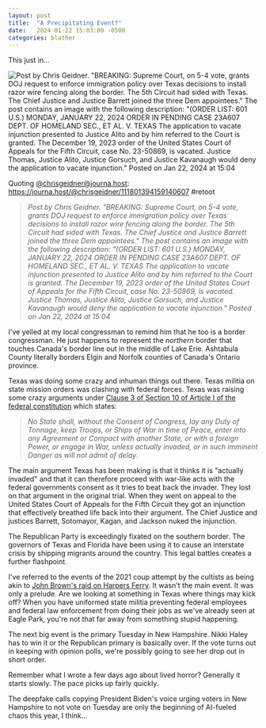 ```yaml
---
layout: post
title:  "A Precipitating Event?"
date:   2024-01-22 15:03:00 -0500
categories: blather
---
```

This just in...

![Post by Chris Geidner. "BREAKING: Supreme Court, on 5-4 vote, grants DOJ request to enforce immigration policy over Texas decisions to install razor wire fencing along the border. The 5th Circuit had sided with Texas. The Chief Justice and Justice Barrett joined the three Dem appointees." The post contains an image with the following description: "(ORDER LIST: 601 U.S.) MONDAY, JANUARY 22, 2024 ORDER IN PENDING CASE 23A607 DEPT. OF HOMELAND SEC., ET AL. V. TEXAS The application to vacate injunction presented to Justice Alito and by him referred to the Court is granted. The December 19, 2023 order of the United States Court of Appeals for the Fifth Circuit, case No. 23-50869, is vacated. Justice Thomas, Justice Alito, Justice Gorsuch, and Justice Kavanaugh would deny the application to vacate injunction." Posted on Jan 22, 2024 at 15:04]({{site.url}}/img/injunction-dissolved.jpg)

Quoting [@chrisgeidner@journa.host](https://journa.host/@chrisgeidner/): <https://journa.host/@chrisgeidner/111801394159140607> #retoot

>*Post by Chris Geidner. "BREAKING: Supreme Court, on 5-4 vote, grants DOJ request to enforce immigration policy over Texas decisions to install razor wire fencing along the border. The 5th Circuit had sided with Texas. The Chief Justice and Justice Barrett joined the three Dem appointees." The post contains an image with the following description: "(ORDER LIST: 601 U.S.) MONDAY, JANUARY 22, 2024 ORDER IN PENDING CASE 23A607 DEPT. OF HOMELAND SEC., ET AL. V. TEXAS The application to vacate injunction presented to Justice Alito and by him referred to the Court is granted. The December 19, 2023 order of the United States Court of Appeals for the Fifth Circuit, case No. 23-50869, is vacated. Justice Thomas, Justice Alito, Justice Gorsuch, and Justice Kavanaugh would deny the application to vacate injunction." Posted on Jan 22, 2024 at 15:04*

I've yelled at my local congressman to remind him that he too is a border congressman.  He just happens to represent the *northern* border that touches Canada's border line out in the middle of Lake Erie.  Ashtabula County literally borders Elgin and Norfolk counties of Canada's Ontario province.

Texas was doing some crazy and inhuman things out there.  Texas militia on state mission orders was clashing with federal forces.  Texas was raising some crazy arguments under [Clause 3 of Section 10 of Article I of the federal constitution](https://constitution.congress.gov/browse/article-1/section-10/clause-3/) which states:

>*No State shall, without the Consent of Congress, lay any Duty of Tonnage, keep Troops, or Ships of War in time of Peace, enter into any Agreement or Compact with another State, or with a foreign Power, or engage in War, unless actually invaded, or in such imminent Danger as will not admit of delay.*

The main argument Texas has been making is that it thinks it is "actually invaded" and that it can therefore proceed with war-like acts with the federal governments consent as it tries to beat back the invader.  They lost on that argument in the original trial.  When they went on appeal to the United States Court of Appeals for the Fifth Circuit they got an injunction that effectively breathed life back into their argument.  The Chief Justice and justices Barrett, Sotomayor, Kagan, and Jackson nuked the injunction.

The Republican Party is exceedingly fixated on the southern border.  The governors of Texas and Florida have been using it to cause an interstate crisis by shipping migrants around the country.  This legal battles creates a further flashpoint.

I've referred to the events of the 2021 coup attempt by the cultists as being akin to [John Brown's raid on Harpers Ferry](https://www.nps.gov/articles/john-browns-raid.htm).  It wasn't the main event.  It was only a prelude.  Are we looking at something in Texas where things may kick off?  When you have uniformed state militia preventing federal employees and federal law enforcement from doing their jobs as we've already seen at Eagle Park, you're not that far away from something stupid happening.

The next big event is the primary Tuesday in New Hampshire.  Nikki Haley has to win it or the Republican primary is basically over.  If the vote turns out in keeping with opinion polls, we're possibly going to see her drop out in short order.

Remember what I wrote a few days ago about lived horror?  Generally it starts slowly.  The pace picks up fairly quickly.

The deepfake calls copying President Biden's voice urging voters in New Hampshire to not vote on Tuesday are only the beginning of AI-fueled chaos this year, I think...
